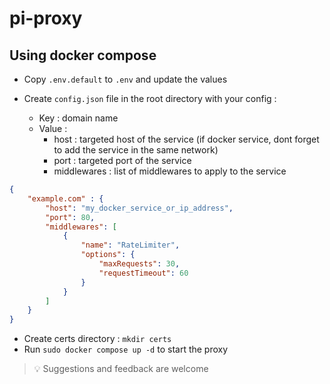 pi-proxy
========


## Using docker compose

- Copy `.env.default` to `.env` and update the values
- Create `config.json` file in the root directory with your config : 

    - Key : domain name 
    - Value : 
        - host : targeted host of the service (if docker service, dont forget to add the service in the same network)
        - port : targeted port of the service
        - middlewares : list of middlewares to apply to the service

```json
{
    "example.com" : {
        "host": "my_docker_service_or_ip_address",
        "port": 80,
        "middlewares": [
            {
                "name": "RateLimiter",
                "options": {
                    "maxRequests": 30,
                    "requestTimeout": 60
                }
            }
        ]
    }
}
```

- Create certs directory : `mkdir certs`
- Run `sudo docker compose up -d` to start the proxy



> 💡 Suggestions and feedback are welcome
